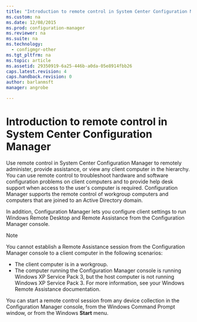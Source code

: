 ```yaml
---
title: "Introduction to remote control in System Center Configuration Manager"
ms.custom: na
ms.date: 12/08/2015
ms.prod: configuration-manager
ms.reviewer: na
ms.suite: na
ms.technology:
  - configmgr-other
ms.tgt_pltfrm: na
ms.topic: article
ms.assetid: 29350919-6a25-446b-a0da-05e8914fbb26
caps.latest.revision: 4
caps.handback.revision: 0
author: barlanmsftmanager: angrobe

---
```

# Introduction to remote control in System Center Configuration Manager
Use remote control in System Center Configuration Manager to remotely administer, provide assistance, or view any client computer in the hierarchy. You can use remote control to troubleshoot hardware and software configuration problems on client computers and to provide help desk support when access to the user's computer is required. Configuration Manager supports the remote control of workgroup computers and computers that are joined to an Active Directory domain.  

 In addition, Configuration Manager lets you configure client settings to run Windows Remote Desktop and Remote Assistance from the Configuration Manager console.  

> [!NOTE]  
>  You cannot establish a Remote Assistance session from the Configuration Manager console to a client computer in the following scenarios:  
>   
>  -   The client computer is in a workgroup.  
> -   The computer running the Configuration Manager console is running Windows XP Service Pack 3, but the host computer is not running Windows XP Service Pack 3. For more information, see your Windows Remote Assistance documentation.  

 You can start a remote control session from any device collection in the Configuration Manager console, from the Windows Command Prompt window, or from the Windows **Start** menu.  

